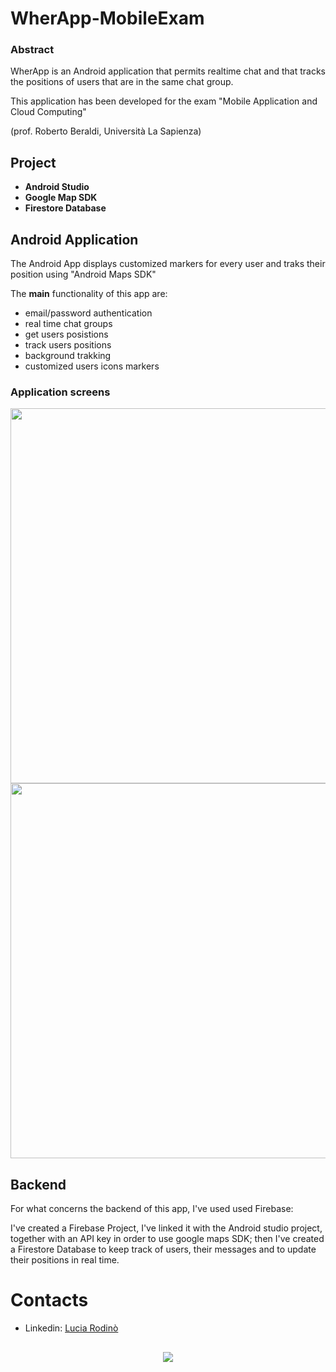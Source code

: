 # WherApp-MobileExam
 
### Abstract 

WherApp is an Android application that permits realtime chat and that tracks the positions of users that are in the same chat group. 

This application has been developed for the exam "Mobile Application and Cloud Computing" 

(prof. Roberto Beraldi, Università La Sapienza)

## Project 

+ **Android Studio**
+ **Google Map SDK**
+ **Firestore Database**

## Android Application

The Android App displays customized markers for every user and traks their position using "Android Maps SDK"

The **main** functionality of this app are:
+ email/password authentication
+ real time chat groups
+ get users posistions 
+ track users positions
+ background trakking
+ customized users icons markers

### Application screens

<a href="https://ibb.co/DLF65rd"><img src="https://i.ibb.co/1bNp8zc/app-screen1.png" height="600" width="1500"></a>
<a href="https://ibb.co/hg2f8J7"><img src="https://i.ibb.co/MgP6Nx2/app-screen2.png" height="600" width="1500"></a>

## Backend

For what concerns the backend of this app, I've used used Firebase:

I've created a Firebase Project, I've linked it with the Android studio project, together with an API key in order to use google maps SDK; then I've created a Firestore Database to keep track of users, their messages and to update their positions in real time.




# Contacts	

+ Linkedin: [Lucia Rodinò](https://www.linkedin.com/in/lucia-rodinò-b5019815b/)

##	##
<p align=center><a href="url"><img src="https://preview.ibb.co/ebyZCo/logo_rosso_sapienza.png" ></p>
